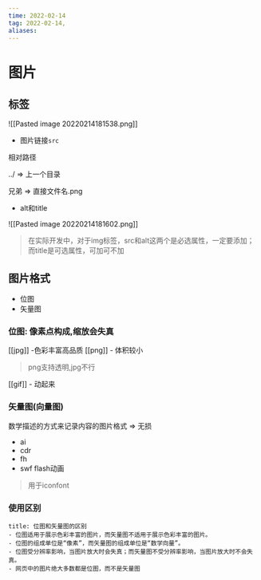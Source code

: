 ```yaml
---
time: 2022-02-14
tag: 2022-02-14, 
aliases:
---
```


# 图片


## 标签

![[Pasted image 20220214181538.png]]

- 图片链接`src`

相对路径

../   => 上一个目录

兄弟 => 直接文件名.png



- alt和title

![[Pasted image 20220214181602.png]]
> 在实际开发中，对于img标签，src和alt这两个是必选属性，一定要添加；而title是可选属性，可加可不加



## 图片格式
- 位图
- 矢量图

### 位图: 像素点构成,缩放会失真

[[jpg]] -色彩丰富高品质
[[png]] - 体积较小
> png支持透明,jpg不行

[[gif]] - 动起来






### 矢量图(向量图)
数学描述的方式来记录内容的图片格式 => 无损

- ai
- cdr
- fh
- swf   flash动画

> 用于iconfont


### 使用区别
```ad-info
title: 位图和矢量图的区别
- 位图适用于展示色彩丰富的图片，而矢量图不适用于展示色彩丰富的图片。
- 位图的组成单位是“像素”，而矢量图的组成单位是“数学向量”。
- 位图受分辨率影响，当图片放大时会失真；而矢量图不受分辨率影响，当图片放大时不会失真。
- 网页中的图片绝大多数都是位图，而不是矢量图


```




